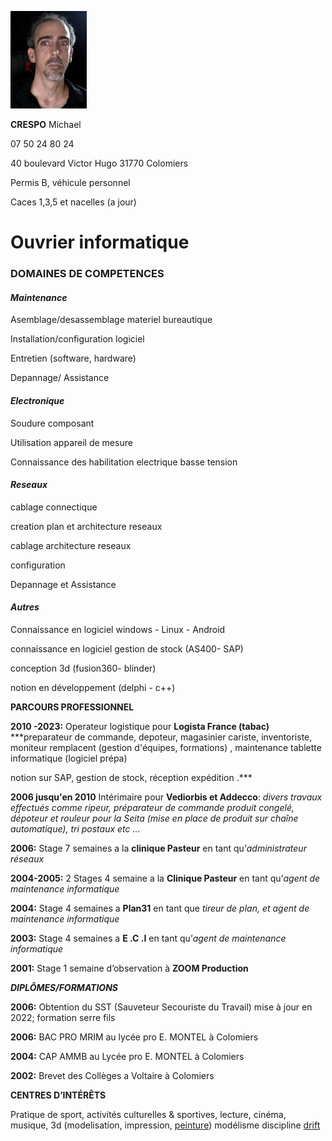 ![photo profil](https://github.com/michaelc31/quest-markdown/blob/main/photo%20cv.jpg?raw=true) 

**CRESPO** Michael 

07 50 24 80 24

40 boulevard Victor Hugo 31770 Colomiers

Permis B, véhicule personnel

Caces 1,3,5 et nacelles (a jour)

# **Ouvrier informatique**

### **DOMAINES DE COMPETENCES**

#### ***Maintenance***	

Asemblage/desassemblage materiel bureautique	

Installation/configuration logiciel	

Entretien (software, hardware)	

Depannage/ Assistance

#### ***Electronique***

Soudure composant

Utilisation appareil de mesure

Connaissance des habilitation electrique basse tension

#### ***Reseaux***     

cablage connectique		

creation plan et architecture reseaux    

cablage architecture reseaux		

configuration					

Depannage et Assistance	

#### ***Autres***

Connaissance en logiciel windows - Linux - Android

connaissance en logiciel gestion de stock (AS400- SAP)

conception 3d (fusion360- blinder)

notion en développement (delphi - c++)


**PARCOURS PROFESSIONNEL**	

**2010 -2023:** Operateur logistique pour **Logista France (tabac)** ***preparateur de commande, depoteur, magasinier cariste, inventoriste, moniteur remplacent (gestion d'équipes, formations) , maintenance tablette informatique (logiciel prépa)

notion sur SAP, gestion de stock, réception expédition .***

**2006 jusqu'en 2010** Intérimaire pour **Vediorbis et Addecco**: _divers travaux effectués comme ripeur, préparateur de commande produit congelé, dépoteur et rouleur pour la Seita (mise en place de produit sur chaîne automatique), tri postaux etc ..._

**2006:** Stage 7 semaines a la **clinique Pasteur** en tant qu’_administrateur réseaux_

**2004-2005:** 2 Stages 4 semaine a la **Clinique Pasteur** en tant qu’_agent de maintenance informatique_

**2004:** Stage  4 semaines a **Plan31** en tant que _tireur de plan, et agent de maintenance informatique_

**2003:** Stage 4 semaines a **E .C .I**  en tant qu’_agent de maintenance informatique_

**2001:** Stage 1 semaine d’observation à **ZOOM Production**

***DIPLÔMES/FORMATIONS***

**2006:** Obtention du SST (Sauveteur Secouriste du Travail) mise à jour en 2022; formation serre fils

**2006:** BAC PRO MRIM  au lycée pro E. MONTEL à Colomiers

**2004:** CAP AMMB au Lycée pro E. MONTEL à Colomiers

**2002:** Brevet des Collèges a Voltaire à Colomiers

**CENTRES D’INTÉRÊTS**

Pratique de sport, activités culturelles & sportives, lecture, cinéma, musique, 3d (modelisation, impression, [peinture](https://photos.google.com/album/AF1QipMBQQmpXK2I8sovxxnCIe4t-tUe9lW1IyPAEr-7))
modélisme discipline [drift](https://youtu.be/ygZifMxCoAY)
